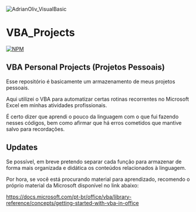 ![AdrianOliv_VisualBasic](https://github.com/AdrianOliv/Assets/blob/main/Cart%C3%A3o_Menor_Visual_Basic_AdrianOliv.png)

# VBA_Projects

[![NPM](https://img.shields.io/npm/l/react?color=blue&style=for-the-badge)](https://github.com/AdrianOliv/VBA_Projects/blob/main/LICENSE)

## VBA Personal Projects (Projetos Pessoais)

Esse repositório é basicamente um armazenamento de meus projetos pessoais.

Aqui utilizei o VBA para automatizar certas rotinas recorrentes no Microsoft Excel em minhas atividades profissionais.

É certo dizer que aprendi o pouco da linguagem com o que fui fazendo nesses códigos, bem como afirmar que há erros cometidos que mantive salvo para recordações.

## Updates
Se possível, em breve pretendo separar cada função para armazenar de forma mais organizada e didática os conteúdos relacionados à linguagem.

Por hora, se você está procurando material para aprendizado, recomendo o próprio material da Microsoft disponível no link abaixo:

https://docs.microsoft.com/pt-br/office/vba/library-reference/concepts/getting-started-with-vba-in-office

